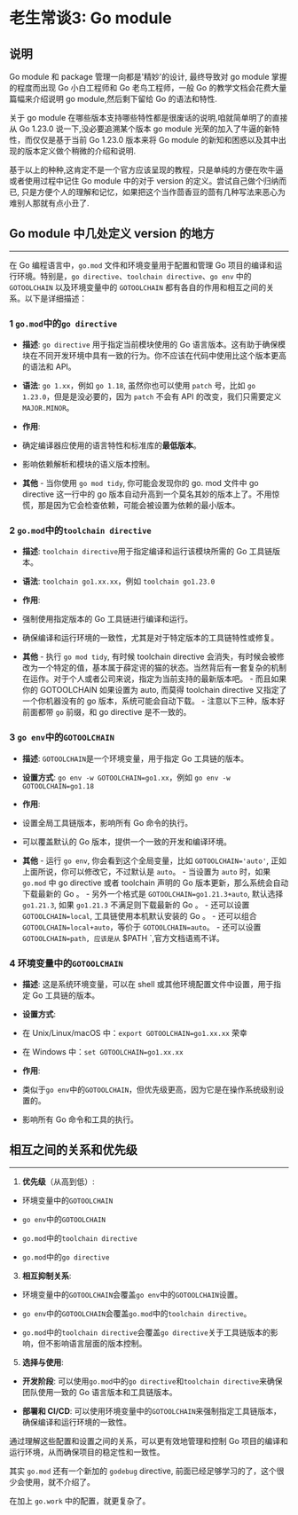 # 老生常谈3: Go module

## 说明

Go module 和 package 管理一向都是'精妙'的设计, 最终导致对 go module 掌握的程度而出现 Go 小白工程师和 Go 老鸟工程师，一般 Go 的教学文档会花费大量篇幅来介绍说明 go module,然后剩下留给 Go 的语法和特性.

关于 go module 在哪些版本支持哪些特性都是很废话的说明,咱就简单明了的直接从 Go 1.23.0 说一下,没必要追溯某个版本 go module 光荣的加入了牛逼的新特性，而仅仅是基于当前 Go 1.23.0 版本来将 Go module 的新知和困惑以及其中出现的版本定义做个稍微的介绍和说明.

基于以上的种种,这肯定不是一个官方应该呈现的教程，只是单纯的方便在吹牛逼或者使用过程中记住 Go module 中的对于 version 的定义。尝试自己做个归纳而已, 只是方便个人的理解和记忆，如果把这个当作茴香豆的茴有几种写法来恶心为难别人那就有点小丑了.

## Go module 中几处定义 version 的地方
---------------------------

在 Go 编程语言中，`go.mod` 文件和环境变量用于配置和管理 Go 项目的编译和运行环境。特别是，`go directive`、`toolchain directive`、`go env` 中的 `GOTOOLCHAIN` 以及环境变量中的 `GOTOOLCHAIN` 都有各自的作用和相互之间的关系。以下是详细描述：

### 1 `go.mod`中的`go directive`

* **描述**: `go directive` 用于指定当前模块使用的 Go 语言版本。这有助于确保模块在不同开发环境中具有一致的行为。你不应该在代码中使用比这个版本更高的语法和 API。
    
* **语法**: `go 1.xx`，例如 `go 1.18`, 虽然你也可以使用 `patch` 号，比如 `go 1.23.0`，但是是没必要的，因为 `patch` 不会有 API 的改变，我们只需要定义 `MAJOR.MINOR`。
    
* **作用**:
    
* 确定编译器应使用的语言特性和标准库的**最低版本**。
    
* 影响依赖解析和模块的语义版本控制。
    
* **其他** - 当你使用 `go mod tidy`, 你可能会发现你的 go. mod 文件中 go directive 这一行中的 go 版本自动升高到一个莫名其妙的版本上了。不用惊慌，那是因为它会检查依赖，可能会被设置为依赖的最小版本。
    
### 2 `go.mod`中的`toolchain directive`

* **描述**: `toolchain directive`用于指定编译和运行该模块所需的 Go 工具链版本。
    
* **语法**: `toolchain go1.xx.xx`，例如 `toolchain go1.23.0`
    
* **作用**:
    
* 强制使用指定版本的 Go 工具链进行编译和运行。
    
* 确保编译和运行环境的一致性，尤其是对于特定版本的工具链特性或修复。
    
* **其他** - 执行 `go mod tidy`, 有时候 toolchain directive 会消失，有时候会被修改为一个特定的值，基本属于薛定谔的猫的状态。当然背后有一套复杂的机制在运作。对于个人或者公司来说，指定为当前支持的最新版本吧。 - 而且如果你的 GOTOOLCHAIN 如果设置为 auto, 而莫得 toolchain directive 又指定了一个你机器没有的 go 版本，系统可能会自动下载。 - 注意以下三种，版本好前面都带 `go` 前缀，和 go directive 是不一致的。
    
### 3 `go env`中的`GOTOOLCHAIN`

* **描述**: `GOTOOLCHAIN`是一个环境变量，用于指定 Go 工具链的版本。
    
* **设置方式**: `go env -w GOTOOLCHAIN=go1.xx`，例如 `go env -w GOTOOLCHAIN=go1.18`
    
* **作用**:
    
* 设置全局工具链版本，影响所有 Go 命令的执行。
    
* 可以覆盖默认的 Go 版本，提供一个一致的开发和编译环境。
    
* **其他** - 运行 `go env`, 你会看到这个全局变量，比如 `GOTOOLCHAIN='auto'`, 正如上面所说，你可以修改它，不过默认是 `auto`。 - 当设置为 `auto` 时，如果 `go.mod` 中 go directive 或者 toolchain 声明的 Go 版本更新，那么系统会自动下载最新的 Go 。 - 另外一个格式是 `GOTOOLCHAIN=go1.21.3+auto`, 默认选择 `go1.21.3`, 如果 `go1.21.3` 不满足则下载最新的 Go 。 - 还可以设置 `GOTOOLCHAIN=local`, 工具链使用本机默认安装的 Go 。 - 还可以组合 `GOTOOLCHAIN=local+auto`，等价于 `GOTOOLCHAIN=auto`。 - 还可以设置 `GOTOOLCHAIN=path, 应该是从` $PATH \`,官方文档语焉不详。
    
### 4 环境变量中的`GOTOOLCHAIN`

* **描述**: 这是系统环境变量，可以在 shell 或其他环境配置文件中设置，用于指定 Go 工具链的版本。
    
* **设置方式**:
    
* 在 Unix/Linux/macOS 中：`export GOTOOLCHAIN=go1.xx.xx`
    荣幸
* 在 Windows 中：`set GOTOOLCHAIN=go1.xx.xx`
    
* **作用**:
    
* 类似于`go env`中的`GOTOOLCHAIN`，但优先级更高，因为它是在操作系统级别设置的。
    
* 影响所有 Go 命令和工具的执行。
    
## 相互之间的关系和优先级
---------------------------

1. **优先级**（从高到低）:
    
* 环境变量中的`GOTOOLCHAIN`
    
* `go env`中的`GOTOOLCHAIN`
    
* `go.mod`中的`toolchain directive`
    
* `go.mod`中的`go directive`
    
3. **相互抑制关系**:
    
* 环境变量中的`GOTOOLCHAIN`会覆盖`go env`中的`GOTOOLCHAIN`设置。
    
* `go env`中的`GOTOOLCHAIN`会覆盖`go.mod`中的`toolchain directive`。
    
* `go.mod`中的`toolchain directive`会覆盖`go directive`关于工具链版本的影响，但不影响语言层面的版本控制。
    
5. **选择与使用**:
    
* **开发阶段**: 可以使用`go.mod`中的`go directive`和`toolchain directive`来确保团队使用一致的 Go 语言版本和工具链版本。
    
* **部署和 CI/CD**: 可以使用环境变量中的`GOTOOLCHAIN`来强制指定工具链版本，确保编译和运行环境的一致性。
    
通过理解这些配置和设置之间的关系，可以更有效地管理和控制 Go 项目的编译和运行环境，从而确保项目的稳定性和一致性。

其实 `go.mod` 还有一个新加的 `godebug` directive, 前面已经足够学习的了，这个很少会使用，就不介绍了。

在加上 `go.work` 中的配置，就更复杂了。